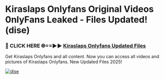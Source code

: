 # Kiraslaps Onlyfans Original Videos 0nlyFans Leaked - Files Updated! (dise)

<h3>🔴 CLICK HERE 🌐==►► <a href="https://tinyurl.com/2m67pmp6" rel="nofollow">Kiraslaps Onlyfans Updated Files</a></h3>

Get Kiraslaps Onlyfans and all content. Now you can access all videos and pictures of Kiraslaps Onlyfans. New Updated Files 2025!

[![dise](https://i.imgur.com/H4QAA4z.gif)](https://tinyurl.com/2m67pmp6)